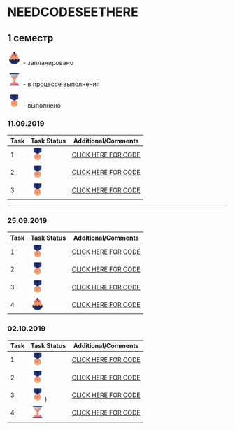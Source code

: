 # NEEDCODESEETHERE

## 1 семестр

![Scheduled](https://github.com/FyodorBSU/STAFF/blob/master/chick_chicken_hatchling_hatch_animal_icon_124674.png) - запланировано

![Scheduled](https://github.com/FyodorBSU/STAFF/blob/master/timer_hourglass_time_clock_icon_124605.png) - в процессе выполнения

![Scheduled](https://github.com/FyodorBSU/STAFF/blob/master/badge_medal_reward_prize_winner_icon_124685.png) - выполнено


### 11.09.2019 
| Task | Task Status | Additional/Comments |
| -------- | -------- | --------|  
| 1 | ![Scheduled](https://github.com/FyodorBSU/STAFF/blob/master/badge_medal_reward_prize_winner_icon_124685.png)|[CLICK HERE FOR CODE](https://github.com/FyodorBSU/MMF.BSU.PM.FYODORRUTSKY2019-20/blob/master/codes/comparing%20of%20numders.cpp)
| 2 | ![Scheduled](https://github.com/FyodorBSU/STAFF/blob/master/badge_medal_reward_prize_winner_icon_124685.png)|[CLICK HERE FOR CODE](https://github.com/FyodorBSU/MMF.BSU.PM.FYODORRUTSKY2019-20/blob/master/codes/compairing%20of%20triangles.cpp)
| 3 | ![Scheduled](https://github.com/FyodorBSU/STAFF/blob/master/badge_medal_reward_prize_winner_icon_124685.png)|[CLICK HERE FOR CODE](https://github.com/FyodorBSU/MMF.BSU.PM.FYODORRUTSKY2019-20/blob/master/codes/graphik%201.cpp)
---


### 25.09.2019 
| Task | Task Status | Additional/Comments |
| -------- | -------- | --------|  
| 1 | ![Scheduled](https://github.com/FyodorBSU/STAFF/blob/master/badge_medal_reward_prize_winner_icon_124685.png)|[CLICK HERE FOR CODE](https://github.com/FyodorBSU/MMF.BSU.PM.FYODORRUTSKY2019-20/blob/master/25.09.2019/task1.cpp)
| 2 | ![Scheduled](https://github.com/FyodorBSU/STAFF/blob/master/badge_medal_reward_prize_winner_icon_124685.png)|[CLICK HERE FOR CODE](https://github.com/FyodorBSU/MMF.BSU.PM.FYODORRUTSKY2019-20/blob/master/25.09.2019/task2.cpp)
| 3 | ![Scheduled](https://github.com/FyodorBSU/STAFF/blob/master/badge_medal_reward_prize_winner_icon_124685.png)|[CLICK HERE FOR CODE](https://github.com/FyodorBSU/MMF.BSU.PM.FYODORRUTSKY2019-20/blob/master/25.09.2019/task3.cpp)
| 4 | ![Scheduled](https://github.com/FyodorBSU/STAFF/blob/master/chick_chicken_hatchling_hatch_animal_icon_124674.png)|[CLICK HERE FOR CODE]()


### 02.10.2019 
| Task | Task Status | Additional/Comments |
| -------- | -------- | --------|  
| 1 | ![Scheduled](https://github.com/FyodorBSU/STAFF/blob/master/badge_medal_reward_prize_winner_icon_124685.png)|[CLICK HERE FOR CODE](https://github.com/FyodorBSU/MMF.BSU.PM.FYODORRUTSKY2019-20/blob/master/02.10.2019/marks.cpp)
| 2 | ![Scheduled](https://github.com/FyodorBSU/STAFF/blob/master/badge_medal_reward_prize_winner_icon_124685.png)|[CLICK HERE FOR CODE](https://github.com/FyodorBSU/MMF.BSU.PM.FYODORRUTSKY2019-20/blob/master/02.10.2019/monthes.cpp)
| 3 | ![Scheduled](https://github.com/FyodorBSU/STAFF/blob/master/badge_medal_reward_prize_winner_icon_124685.png))|[CLICK HERE FOR CODE](https://github.com/FyodorBSU/MMF.BSU.PM.FYODORRUTSKY2019-20/blob/master/02.10.2019/calculator.cpp)
| 4 | ![Scheduled](https://github.com/FyodorBSU/STAFF/blob/master/timer_hourglass_time_clock_icon_124605.png)|[CLICK HERE FOR CODE]()


